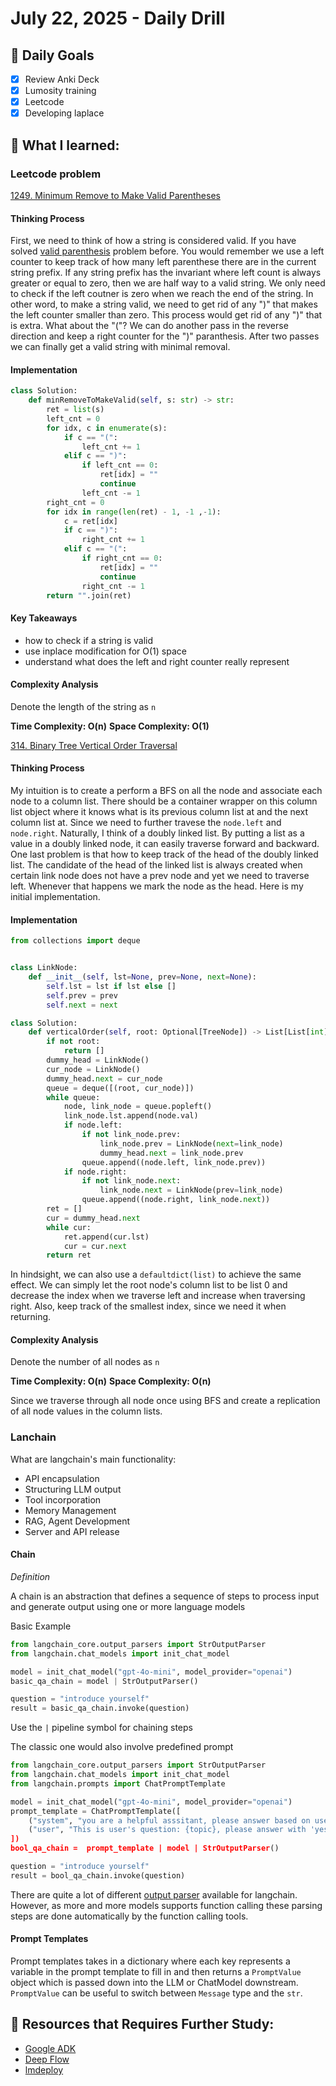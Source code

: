 # July 22, 2025 - Daily Drill

## 🎯 Daily Goals

- [x] Review Anki Deck
- [x] Lumosity training
- [x] Leetcode
- [x] Developing laplace

## 📝 What I learned:

### Leetcode problem

[1249. Minimum Remove to Make Valid Parentheses](https://leetcode.com/problems/minimum-remove-to-make-valid-parentheses/description/?envType=company&envId=facebook&favoriteSlug=facebook-thirty-days)

#### Thinking Process

First, we need to think of how a string is considered valid. If you have solved [valid parenthesis](https://leetcode.com/problems/valid-parentheses/) problem before. You would remember we use a left counter to keep track of how many left parenthese there are in the current string prefix. If any string prefix has the invariant where left count is always greater or equal to zero, then we are half way to a valid string. We only need to check if the left coutner is zero when we reach the end of the string. In other word, to make a string valid, we need to get rid of any ")" that makes the left counter smaller than zero. This process would get rid of any ")" that is extra. What about the "("? We can do another pass in the reverse direction and keep a right counter for the ")" paranthesis. After two passes we can finally get a valid string with minimal removal. 

#### Implementation

```python
class Solution:
    def minRemoveToMakeValid(self, s: str) -> str:
        ret = list(s)
        left_cnt = 0
        for idx, c in enumerate(s):
            if c == "(":
                left_cnt += 1
            elif c == ")":
                if left_cnt == 0:
                    ret[idx] = ""
                    continue
                left_cnt -= 1
        right_cnt = 0
        for idx in range(len(ret) - 1, -1 ,-1):
            c = ret[idx]
            if c == ")":
                right_cnt += 1
            elif c == "(":
                if right_cnt == 0:
                    ret[idx] = ""
                    continue
                right_cnt -= 1
        return "".join(ret)
```

#### Key Takeaways

- how to check if a string is valid
- use inplace modification for O(1) space
- understand what does the left and right counter really represent

#### Complexity Analysis

Denote the length of the string as `n`

**Time Complexity: O(n)**
**Space Complexity: O(1)**

[314. Binary Tree Vertical Order Traversal](https://leetcode.com/problems/binary-tree-vertical-order-traversal/description/?envType=company&envId=facebook&favoriteSlug=facebook-thirty-days)

#### Thinking Process

My intuition is to create a perform a BFS on all the node and associate each node to a column list. There should be a container wrapper on this column list object where it knows what is its previous column list at and the next column list at. Since we need to further travese the `node.left` and `node.right`. Naturally, I think of a doubly linked list. By putting a list as a value in a doubly linked node, it can easily traverse forward and backward. One last problem is that how to keep track of the head of the doubly linked list. The candidate of the head of the linked list is always created when certain link node does not have a prev node and yet we need to traverse left. Whenever that happens we mark the node as the head. Here is my initial implementation.

#### Implementation
```python
from collections import deque


class LinkNode:
    def __init__(self, lst=None, prev=None, next=None):
        self.lst = lst if lst else []
        self.prev = prev
        self.next = next

class Solution:
    def verticalOrder(self, root: Optional[TreeNode]) -> List[List[int]]:
        if not root:
            return []
        dummy_head = LinkNode()
        cur_node = LinkNode()
        dummy_head.next = cur_node
        queue = deque([(root, cur_node)])
        while queue:
            node, link_node = queue.popleft()
            link_node.lst.append(node.val)
            if node.left:
                if not link_node.prev:
                    link_node.prev = LinkNode(next=link_node)
                    dummy_head.next = link_node.prev
                queue.append((node.left, link_node.prev))
            if node.right:
                if not link_node.next:
                    link_node.next = LinkNode(prev=link_node)
                queue.append((node.right, link_node.next))
        ret = []
        cur = dummy_head.next
        while cur:
            ret.append(cur.lst)
            cur = cur.next
        return ret
```

In hindsight, we can also use a `defaultdict(list)` to achieve the same effect. We can simply let the root node's column list to be list 0 and decrease the index when we traverse left and increase when traversing right. Also, keep track of the smallest index, since we need it when returning.

#### Complexity Analysis

Denote the number of all nodes as `n`

**Time Complexity: O(n)**
**Space Complexity: O(n)**

Since we traverse through all node once using BFS and create a replication of all node values in the column lists.

### Lanchain

What are langchain's main functionality:

- API encapsulation
- Structuring LLM output
- Tool incorporation
- Memory Management
- RAG, Agent Development
- Server and API release

#### Chain

*Definition*

A chain is an abstraction that defines a sequence of steps to process input and generate output using one or more language models

Basic Example
```python
from langchain_core.output_parsers import StrOutputParser
from langchain.chat_models import init_chat_model

model = init_chat_model("gpt-4o-mini", model_provider="openai")
basic_qa_chain = model | StrOutputParser()

question = "introduce yourself"
result = basic_qa_chain.invoke(question)
```

Use the `|` pipeline symbol for chaining steps

The classic one would also involve predefined prompt

```python
from langchain_core.output_parsers import StrOutputParser
from langchain.chat_models import init_chat_model
from langchain.prompts import ChatPromptTemplate

model = init_chat_model("gpt-4o-mini", model_provider="openai")
prompt_template = ChatPromptTemplate([
    ("system", "you are a helpful asssitant, please answer based on users' questions),
    ("user", "This is user's question: {topic}, please answer with 'yes' or 'no')
])
bool_qa_chain =  prompt_template | model | StrOutputParser()

question = "introduce yourself"
result = bool_qa_chain.invoke(question)
```

There are quite a lot of different [output parser](https://python.langchain.com/docs/concepts/output_parsers/) available for langchain. However, as more and more models supports function calling these parsing steps are done automatically by the function calling tools. 

#### Prompt Templates

Prompt templates takes in a dictionary where each key represents a variable in the prompt template to fill in and then returns a `PromptValue` object which is passed down into the LLM or ChatModel downstream. `PromptValue` can be useful to switch between `Message` type and the `str`.


## 🚀 Resources that Requires Further Study:

- [Google ADK](https://cloud.google.com/vertex-ai/generative-ai/docs/agent-development-kit/quickstart)
- [Deep Flow](https://github.com/bytedance/deer-flow)
- [lmdeploy](https://github.com/InternLM/lmdeploy)